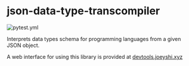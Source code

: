 # json-data-type-transcompiler

![pytest.yml](https://github.com/joeyshi12/json-data-type-transcompiler/actions/workflows/pytest.yml/badge.svg)

Interprets data types schema for programming languages from a given JSON object.

A web interface for using this library is provided at <a href="https://devtools.joeyshi.xyz">devtools.joeyshi.xyz</a>
